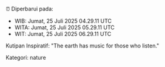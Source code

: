 ⏰ Diperbarui pada:
- WIB: Jumat, 25 Juli 2025 04.29.11 UTC
- WITA: Jumat, 25 Juli 2025 05.29.11 UTC
- WIT: Jumat, 25 Juli 2025 06.29.11 UTC

Kutipan Inspiratif:
"The earth has music for those who listen."


Kategori: nature

